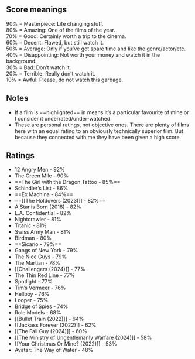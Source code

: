## Score meanings

90% = Masterpiece: Life changing stuff.  
80% = Amazing: One of the films of the year.  
70% = Good: Certainly worth a trip to the cinema.  
60% = Decent: Flawed, but still watch it.  
50% = Average: Only if you’ve got spare time and like the genre/actor/etc.  
40% = Disappointing: Not worth your money and watch it in the background.  
30% = Bad: Don’t watch it.  
20% = Terrible: Really don’t watch it.  
10% = Awful: Please, do not watch this garbage.

## Notes
- If a film is ==highlighted== in means it’s a particular favourite of mine or I consider it underrated/under-watched.
- These are personal ratings, not objective ones. There are plenty of films here with an equal rating to an obviously technically superior film. But because they connected with me they have been given a high score.

## Ratings

- 12 Angry Men - 92%
- The Green Mile - 90%
- ==The Girl with the Dragon Tattoo - 85%==
- Schindler’s List - 86%
- ==Ex Machina - 84%==
- ==[[The Holdovers (2023)]] - 82%==
- A Star is Born (2018) - 82%
- L.A. Confidential - 82%
- Nightcrawler - 81%
- Titanic - 81%
- Swiss Army Man - 81%
- Birdman - 80%
- ==Sicario - 79%==
- Gangs of New York - 79%
- The Nice Guys - 79%
- The Martian - 78%
- [[Challengers (2024)]] - 77%
- The Thin Red Line - 77%
- Spotlight - 77%
- Tim’s Vermeer - 76%
- Hellboy - 76%
- Looper - 75%
- Bridge of Spies - 74%
- Role Models - 68%
- [[Bullet Train (2022)]] - 64%
- [[Jackass Forever (2022)]] - 62%
- [[The Fall Guy (2024)]] - 60%
- [[The Ministry of Ungentlemanly Warfare (2024)]] - 58%
- [[Your Christmas Or Mine? (2022)]] - 53%
- Avatar: The Way of Water - 48%